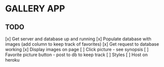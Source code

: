 # GALLERY APP

## TODO 
[x] Get server and database up and running
[x] Populate database with images (add column to keep track of favorites)
[x] Get request to database working
[x] Display images on page
[ ] Click picture - see synopsis
[ ] Favorite picture button - post to db to keep track
[ ] Styles
[ ] Host on heroku